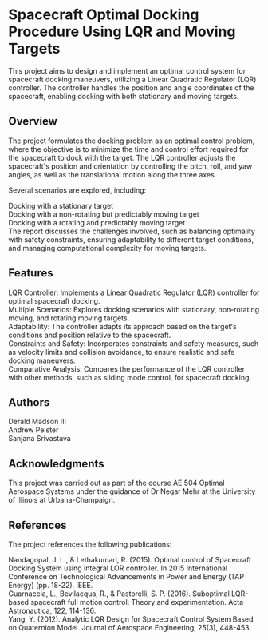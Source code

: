 # Spacecraft Optimal Docking Procedure Using LQR and Moving Targets
This project aims to design and implement an optimal control system for spacecraft docking maneuvers, utilizing a Linear Quadratic Regulator (LQR) controller. The controller handles the position and angle coordinates of the spacecraft, enabling docking with both stationary and moving targets.

## Overview
The project formulates the docking problem as an optimal control problem, where the objective is to minimize the time and control effort required for the spacecraft to dock with the target. The LQR controller adjusts the spacecraft's position and orientation by controlling the pitch, roll, and yaw angles, as well as the translational motion along the three axes.

Several scenarios are explored, including:

Docking with a stationary target  
Docking with a non-rotating but predictably moving target  
Docking with a rotating and predictably moving target  
The report discusses the challenges involved, such as balancing optimality with safety constraints, ensuring adaptability to different target conditions, and managing computational complexity for moving targets.

## Features
LQR Controller: Implements a Linear Quadratic Regulator (LQR) controller for optimal spacecraft docking.  
Multiple Scenarios: Explores docking scenarios with stationary, non-rotating moving, and rotating moving targets.  
Adaptability: The controller adapts its approach based on the target's conditions and position relative to the spacecraft.  
Constraints and Safety: Incorporates constraints and safety measures, such as velocity limits and collision avoidance, to ensure realistic and safe docking maneuvers.  
Comparative Analysis: Compares the performance of the LQR controller with other methods, such as sliding mode control, for spacecraft docking.

## Authors
Derald Madson III  
Andrew Pelster  
Sanjana Srivastava

## Acknowledgments
This project was carried out as part of the course AE 504 Optimal Aerospace Systems under the guidance of Dr Negar Mehr at the University of Illinois at Urbana-Champaign.

## References
The project references the following publications:

Nandagopal, J. L., & Lethakumari, R. (2015). Optimal control of Spacecraft Docking System using integral LOR controller. In 2015 International Conference on Technological Advancements in Power and Energy (TAP Energy) (pp. 18-22). IEEE.  
Guarnaccia, L., Bevilacqua, R., & Pastorelli, S. P. (2016). Suboptimal LQR-based spacecraft full motion control: Theory and experimentation. Acta Astronautica, 122, 114-136.  
Yang, Y. (2012). Analytic LQR Design for Spacecraft Control System Based on Quaternion Model. Journal of Aerospace Engineering, 25(3), 448-453.

